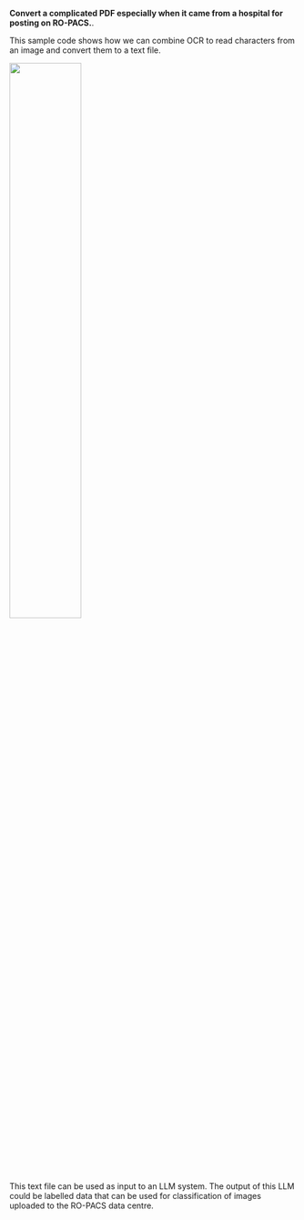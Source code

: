 **Convert a complicated PDF especially when it came from a hospital for posting on RO-PACS.**.

This sample code shows how we can combine OCR to read characters from an image and convert them to a text file.

<img src="https://minio-z1zgcp.chbk.run/tebax/RAJAEE/ROPACS_IMAGES/11.png" style="width:50%;">

This text file can be used as input to an LLM system. The output of this LLM could be labelled data that can be used for classification of images uploaded to the RO-PACS data centre.
